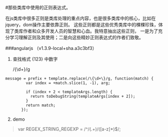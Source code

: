 #那些类库中使用的正则表达式。

在js类库中很多正则是类库处理的重点内容，也是很多类库中的核心，比如在jquery，dom操作主要依靠正则。
这些正则都是这些优秀类库中的棵棵珍珠，体现了类库作者和众多开发人员的智慧和心血。我特意抽出这些正则，
一是为了充分学习理解正则及其使用；二是向这些精妙正则表达式的作者们致敬。


###angularjs （v1.3.9-local+sha.a3c3bf3）

1. 查找格式 {123} 中数字

   /\{\d+\}/g

```
message = prefix + template.replace(/\{\d+\}/g, function(match) {
         var index = +match.slice(1, -1), arg;

         if (index + 2 < templateArgs.length) {
           return toDebugString(templateArgs[index + 2]);
         }
         return match;
       });
```


2. demo

> var REGEX_STRING_REGEXP = /^\/(.+)\/([a-z]*)$/;